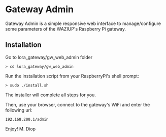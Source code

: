 # Gateway Admin

Gateway Admin is a simple responsive web interface to manage/configure some parameters of the WAZIUP's Raspberry Pi gateway.

## Installation

Go to lora_gateway/gw_web_admin folder

	> cd lora_gateway/gw_web_admin
	
Run the installation script from your RaspberryPi's shell prompt:

	> sudo ./install.sh 

The installer will complete all steps for you.

Then, use your browser, connect to the gateway's WiFi and enter the following url:

	192.168.200.1/admin

Enjoy!
M. Diop	